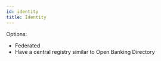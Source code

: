 ```yaml
---
id: identity
title: Identity
---
```


Options:
* Federated
* Have a central registry similar to Open Banking Directory

